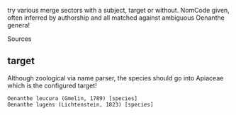 try various merge sectors with a subject, target or without.
NomCode given, often inferred by authorship and all matched against ambiguous Oenanthe genera!

Sources

## target
Although zoological via name parser, the species should go into Apiaceae which is the configured target!

    Oenanthe leucura (Gmelin, 1789) [species]
    Oenanthe lugens (Lichtenstein, 1823) [species]
